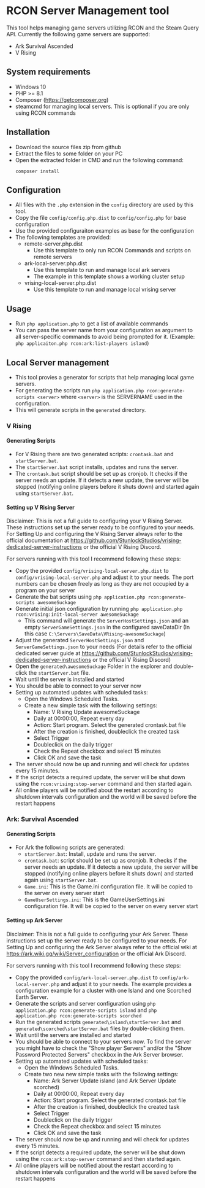 # RCON Server Management tool
This tool helps managing game servers utilizing RCON and the Steam Query API. Currently the following game servers are supported:
- Ark Survival Ascended
- V Rising

## System requirements
- Windows 10
- PHP >= 8.1
- Composer (https://getcomposer.org)
- steamcmd for managing local servers. This is optional if you are only using RCON commands

## Installation
- Download the source files zip from github
- Extract the files to some folder on your PC
- Open the extracted folder in CMD and run the following command:
  ```
  composer install
  ```

## Configuration
- All files with the `.php` extension in the `config` directory are used by this tool.
- Copy the file `config/config.php.dist` to `config/config.php` for base configuration
- Use the provided configuraiton examples as base for the configuration
- The following templates are provided:
  - remote-server.php.dist
    - Use this template to only run RCON Commands and scripts on remote servers
  - ark-local-server.php.dist
    - Use this template to run and manage local ark servers
    - The example in this template shows a working cluster setup
  - vrising-local-server.php.dist
    - Use this template to run and manage local vrising server


## Usage
- Run `php application.php` to get a list of available commands
- You can pass the server name from your configuration as argument to all server-specific commands to avoid being prompted for it. (Example: `php applicaiton.php rcon:ark:list-players island`)

## Local Server management
- This tool provies a generator for scripts that help managing local game servers.
- For generating the scripts run `php application.php rcon:generate-scripts <server>` where `<server>` is the SERVERNAME used in the configuration.
- This will generate scripts in the `generated` directory.

### V Rising
#### Generating Scripts
- For V Rising there are two generated scripts: `crontask.bat` and `startServer.bat`.
- The `startServer.bat` script installs, updates and runs the server.
- The `crontask.bat` script should be set up as cronjob. It checks if the server needs an update. If it detects a new update, the server will be stopped (notifying online players before it shuts down) and started again using `startServer.bat`.

#### Setting up V Rising Server
Disclaimer: This is not a full guide to configuring your V Rising Server. These instructions set up the server ready to be configured to your needs. For Setting Up and configuring the V Rising Server always refer to the official documentation at https://github.com/StunlockStudios/vrising-dedicated-server-instructions or the official V Rising Discord.

For servers running with this tool I recommend following these steps:
- Copy the provided `config/vrising-local-server.php.dist` to `config/vrising-local-server.php` and adjust it to your needs. The port numbers can be chosen freely as long as they are not occupied by a program on your server
- Generate the bat scripts using `php application.php rcon:generate-scripts awesomeSuckage`
- Generate initial json configuration by running `php application.php rcon:vrising:init-local-server awesomeSuckage`
    - This command will generate the `ServerHostSettings.json` and an empty `ServerGameSettings.json` in the configured saveDataDir (In this case `C:\Servers\SaveData\VRising-awesomeSuckage`)
- Adjust the generated `ServerHostSettings.json` and `ServerGameSettings.json` to your needs (For details refer to the official dedicated server guide at https://github.com/StunlockStudios/vrising-dedicated-server-instructions or the official V Rising Discord)
- Open the `generated\awesomeSuckage` Folder in the explorer and double-click the `startServer.bat` file.
- Wait until the server is installed and started
- You should be able to connect to your server now
- Setting up automated updates with scheduled tasks:
    - Open the Windows Scheduled Tasks.
    - Create a new simple task with the following settings:
        - Name: V Rising Update awesomeSuckage
        - Daily at 00:00:00, Repeat every day
        - Action: Start program. Select the generated crontask.bat file
        - After the creation is finished, doubleclick the created task
        - Select Trigger
        - Doubleclick on the daily trigger
        - Check the Repeat checkbox and select 15 minutes
        - Click OK and save the task
- The server should now be up and running and will check for updates every 15 minutes.
- If the script detects a required update, the server will be shut down using the `rcon:vrising:stop-server` command and then started again.
- All online players will be notified about the restart according to shutdown intervals configuration and the world will be saved before the restart happens

### Ark: Survival Ascended
#### Generating Scripts
- For Ark the following scripts are generated:
  - `startServer.bat`: Install, update and runs the server.
  - `crontask.bat`: script should be set up as cronjob. It checks if the server needs an update. If it detects a new update, the server will be stopped (notifying online players before it shuts down) and started again using `startServer.bat`.
  - `Game.ini`: This is the Game.ini configuration file. It will be copied to the server on every server start
  - `GameUserSettings.ini`: This is the GameUserSettings.ini configuration file. It will be copied to the server on every server start

#### Setting up Ark Server
Disclaimer: This is not a full guide to configuring your Ark Server. These instructions set up the server ready to be configured to your needs. For Setting Up and configuring the Ark Server always refer to the official wiki at https://ark.wiki.gg/wiki/Server_configuration or the official Ark Discord.

For servers running with this tool I recommend following these steps:
- Copy the provided `config/ark-local-server.php.dist` to `config/ark-local-server.php` and adjust it to your needs. The example provides a configuration example for a cluster with one Island and one Scorched Earth Server.
- Generate the scripts and server configuration using `php application.php rcon:generate-scripts island` and `php application.php rcon:generate-scripts scorched`
- Run the generated scripts `generated\island\startServer.bat` and  `generated\scorched\startServer.bat` files by double-clicking them.
- Wait until the servers are installed and started
- You should be able to connect to your servers now. To find the server you might have to check the "Show player Servers" and/or the "Show Password Protected Servers" checkbox in the Ark Server browser.
- Setting up automated updates with scheduled tasks:
    - Open the Windows Scheduled Tasks.
    - Create two new new simple tasks with the following settings:
        - Name: Ark Server Update island (and Ark Server Update scorched)
        - Daily at 00:00:00, Repeat every day
        - Action: Start program. Select the generated crontask.bat file
        - After the creation is finished, doubleclick the created task
        - Select Trigger
        - Doubleclick on the daily trigger
        - Check the Repeat checkbox and select 15 minutes
        - Click OK and save the task
- The server should now be up and running and will check for updates every 15 minutes.
- If the script detects a required update, the server will be shut down using the `rcon:ark:stop-server` command and then started again.
- All online players will be notified about the restart according to shutdown intervals configuration and the world will be saved before the restart happens
